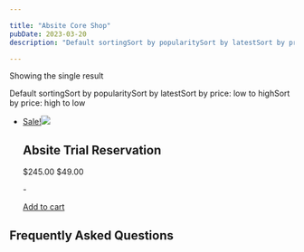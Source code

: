 ```yaml
---

title: "Absite Core Shop"
pubDate: 2023-03-20
description: "Default sortingSort by popularitySort by latestSort by price: low to highSort by price: high to low"

---
```



Showing the single result

Default sortingSort by popularitySort by latestSort by price: low to highSort by price: high to low

- [Sale!![](https://i2xfwztd2ksbegse.public.blob.vercel-storage.com/wp/2021/03/Trial-Resrvation-V2-300x300.png)](https://www.medlearnity.com/product/absite-trial-reservation/)
    
    ## Absite Trial Reservation
    
    $245.00 $49.00
    
    \-
    
    [Add to cart](?add-to-cart=6687)

## Frequently Asked Questions

